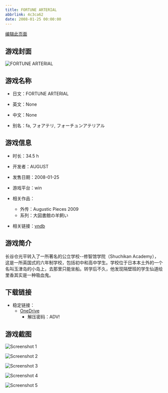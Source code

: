 ```yaml
---
title: FORTUNE ARTERIAL
abbrlink: 4c3ca62
date: 2008-01-25 00:00:00
---
```

[编辑此页面](https://github.com/ACG-3/ADV3-source/blob/main/source/_posts/games/FORTUNE%20ARTERIAL.md)

## 游戏封面

![FORTUNE ARTERIAL](https://pan.timero.xyz/onedrive/img_lib_001/FORTUNE%20ARTERIAL_cover.avif)


## 游戏名称

- 日文：FORTUNE ARTERIAL
- 英文：None
- 中文：None

- 别名：fa, フォアテリ, フォーチュンアテリアル


## 游戏信息

- 时长：34.5 h
- 开发者：AUGUST
- 发售日期：2008-01-25
- 游戏平台：win
- 相关作品：
   - 外传：Augustic Pieces 2009
   - 系列：大図書館の羊飼い

- 相关链接：[vndb](https://vndb.org/v87)


## 游戏简介

长谷仓光平转入了一所著名的公立学校--修智馆学院（Shuchikan Academy），这是一所英国式的六年制学校，包括初中和高中学生。学校位于日本本土外的一个名叫玉津岛的小岛上，去那里只能坐船。转学后不久，他发现隔壁班的学生仙道绘里香其实是一种吸血鬼。




## 下载链接

- 稳定链接：
    - [OneDrive](https://pan.timero.xyz/onedrive/adv_lib_001/FORTUNE%20ARTERIAL)
        - 解压密码：ADV!



## 游戏截图


![Screenshot 1](https://pan.timero.xyz/onedrive/img_lib_001/FORTUNE%20ARTERIAL_Screenshot_1.avif)

![Screenshot 2](https://pan.timero.xyz/onedrive/img_lib_001/FORTUNE%20ARTERIAL_Screenshot_2.avif)

![Screenshot 3](https://pan.timero.xyz/onedrive/img_lib_001/FORTUNE%20ARTERIAL_Screenshot_3.avif)

![Screenshot 4](https://pan.timero.xyz/onedrive/img_lib_001/FORTUNE%20ARTERIAL_Screenshot_4.avif)

![Screenshot 5](https://pan.timero.xyz/onedrive/img_lib_001/FORTUNE%20ARTERIAL_Screenshot_5.avif)

